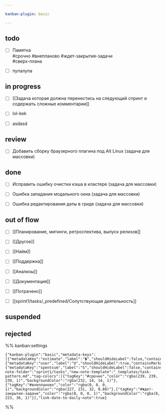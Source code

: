```yaml
---

kanban-plugin: basic

---
```


## todo

- [ ] Памятка <br>#срочно #внепланово #ждет-закрытия-задачи<br>#сверх-плана
- [ ] пупалупа


## in progress

- [ ] [[Задача которая должна перенестись на следующий спринт и содержать сложные комментарии]]
- [ ] lol-kek
- [ ] asdasd


## review

- [ ] Добавить сборку браузерного плагина под Alt Linux (задача для массовки)


## done

- [ ] Исправить ошибку очистки кэша в кластере (задача для массовки)
- [ ] Ошибка западания модального окна (задача для массовки)
- [ ] Ошибка редактирования даты в гриде (задача для массовки)


## out of flow

- [ ] [[Планирование, митинги, ретроспектива, выпуск релизов]]
- [ ] [[Другое]]
- [ ] [[Найм]]
- [ ] [[Поддержка]]
- [ ] [[Анализы]]
- [ ] [[Документация]]
- [ ] [[Потрачено]]
- [ ] [[sprint1/tasks/_predefined/Сопутствующая деятельность]]


## suspended



## rejected





%% kanban:settings
```
{"kanban-plugin":"basic","metadata-keys":[{"metadataKey":"estimate","label":"💲","shouldHideLabel":false,"containsMarkdown":true},{"metadataKey":"user","label":"U","shouldHideLabel":true,"containsMarkdown":false},{"metadataKey":"spentsum","label":"S","shouldHideLabel":false,"containsMarkdown":false}],"new-note-folder":"sprint1/tasks","new-note-template":"_templates/task-pattern.md","tag-colors":[{"tagKey":"#срочно","color":"rgba(239, 239, 239, 1)","backgroundColor":"rgba(232, 14, 14, 1)"},{"tagKey":"#внепланово","color":"rgba(0, 0, 0, 1)","backgroundColor":"rgba(227, 231, 32, 0.88)"},{"tagKey":"#ждет-закрытия-задачи","color":"rgba(0, 0, 0, 1)","backgroundColor":"rgba(8, 223, 36, 1)"}],"link-date-to-daily-note":true}
```
%%